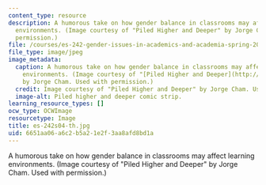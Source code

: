 ```yaml
---
content_type: resource
description: A humorous take on how gender balance in classrooms may affect learning
  environments. (Image courtesy of "Piled Higher and Deeper" by Jorge Cham. Used with
  permission.)
file: /courses/es-242-gender-issues-in-academics-and-academia-spring-2004/6651aa06a6c2b5a21e2f3aa8afd8bd1a_es-242s04-th.jpg
file_type: image/jpeg
image_metadata:
  caption: A humorous take on how gender balance in classrooms may affect learning
    environments. (Image courtesy of "[Piled Higher and Deeper](http://www.phdcomics.com/)"
    by Jorge Cham. Used with permission.)
  credit: Image courtesy of "Piled Higher and Deeper" by Jorge Cham. Used with permission.
  image-alt: Piled higher and deeper comic strip.
learning_resource_types: []
ocw_type: OCWImage
resourcetype: Image
title: es-242s04-th.jpg
uid: 6651aa06-a6c2-b5a2-1e2f-3aa8afd8bd1a
---
```

A humorous take on how gender balance in classrooms may affect learning environments. (Image courtesy of "Piled Higher and Deeper" by Jorge Cham. Used with permission.)

